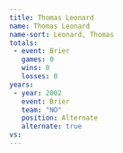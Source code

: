 ```yaml
---
title: Thomas Leonard
name: Thomas Leonard
name-sort: Leonard, Thomas
totals:
 - event: Brier
   games: 0
   wins: 0
   losses: 0
years:
 - year: 2002
   event: Brier
   team: "NO"
   position: Alternate
   alternate: true
vs:
---
```

